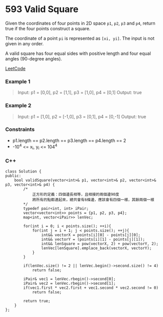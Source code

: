 # 593 Valid Square

Given the coordinates of four points in 2D space `p1`, `p2`, `p3` and `p4`, return true if the four points construct a square.

The coordinate of a point `pi` is represented as `[xi, yi]`. The input is not given in any order.

A valid square has four equal sides with positive length and four equal angles (90-degree angles).

 
 
[LeetCode](https://leetcode.cn/problems/valid-square/)

### Example 1

>Input: p1 = [0,0], p2 = [1,1], p3 = [1,0], p4 = [0,1]
Output: true  

### Example 2

>Input: p1 = [1,0], p2 = [-1,0], p3 = [0,1], p4 = [0,-1]
Output: true

### Constraints

* p1.length == p2.length == p3.length == p4.length == 2
* -10<sup>4</sup> <= x<sub>i</sub>, y<sub>i</sub> <= 104<sup>4</sup>

### C++ 

```
class Solution {
public:
    bool validSquare(vector<int>& p1, vector<int>& p2, vector<int>& p3, vector<int>& p4) {
        /*
            正方形的定義：四個邊長相等，且相接的兩個邊90度
            將所有的點都連起來，總共會有6條邊，應該會有四個一樣，其餘兩個一樣
        */
        typedef pair<int, int> iPair;
        vector<vector<int>> points = {p1, p2, p3, p4};
        map<int, vector<iPair>> lenVec;

        for(int i = 0; i < points.size(); ++i){
            for(int j = i + 1; j < points.size(); ++j){
                int&& vectorX = points[i][0] - points[j][0];
                int&& vectorY = (points[i][1] - points[j][1]);
                int&& lenSquare = pow(vectorX, 2) + pow(vectorY, 2);
                lenVec[lenSquare].emplace_back(vectorX, vectorY);
            }
        }

        if(lenVec.size() != 2 || lenVec.begin()->second.size() != 4)
            return false;
        
        iPair& vec1 = lenVec.rbegin()->second[0];
        iPair& vec2 = lenVec.rbegin()->second[1];
        if(vec1.first * vec2.first + vec1.second * vec2.second != 0)
            return false;

        return true;
    }
};
```